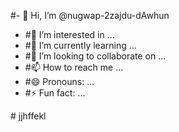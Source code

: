 #- 👋 Hi, I’m @nugwap-2zajdu-dAwhun
- #👀 I’m interested in ...
- #🌱 I’m currently learning ...
- #💞️ I’m looking to collaborate on ...
- #📫 How to reach me ...
- #😄 Pronouns: ...
- #⚡ Fun fact: ...

#<!---
nugwap-2zajdu-dAwhun/nugwap-2zajdu-dAwhun is a ✨ special ✨ repository because its `README.md` (this file) appears on your GitHub profile.
You can click the Preview link to take a look at your changes.
--->
jjhffekl